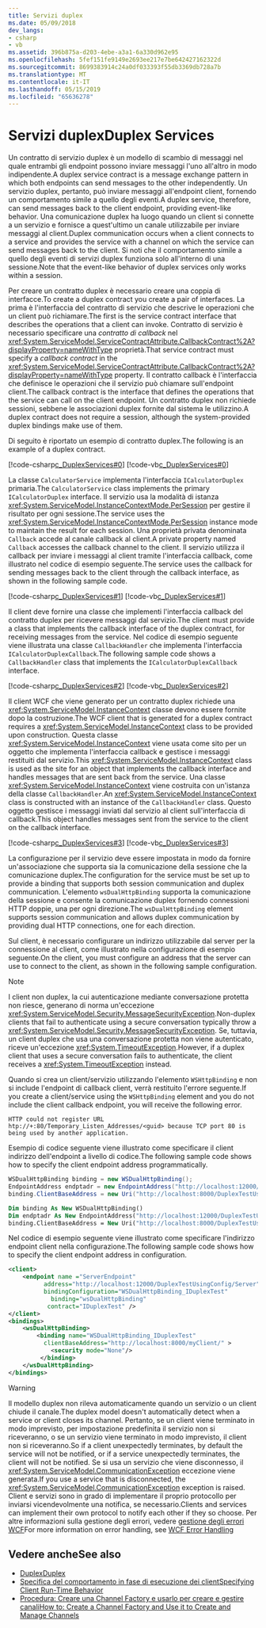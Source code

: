 ```yaml
---
title: Servizi duplex
ms.date: 05/09/2018
dev_langs:
- csharp
- vb
ms.assetid: 396b875a-d203-4ebe-a3a1-6a330d962e95
ms.openlocfilehash: 5fef151fe9149e2693ee217e7be642427162322d
ms.sourcegitcommit: 8699383914c24a0df033393f55db3369db728a7b
ms.translationtype: MT
ms.contentlocale: it-IT
ms.lasthandoff: 05/15/2019
ms.locfileid: "65636278"
---
```

# <a name="duplex-services"></a><span data-ttu-id="35ea2-102">Servizi duplex</span><span class="sxs-lookup"><span data-stu-id="35ea2-102">Duplex Services</span></span>

<span data-ttu-id="35ea2-103">Un contratto di servizio duplex è un modello di scambio di messaggi nel quale entrambi gli endpoint possono inviare messaggi l'uno all'altro in modo indipendente.</span><span class="sxs-lookup"><span data-stu-id="35ea2-103">A duplex service contract is a message exchange pattern in which both endpoints can send messages to the other independently.</span></span> <span data-ttu-id="35ea2-104">Un servizio duplex, pertanto, può inviare messaggi all'endpoint client, fornendo un comportamento simile a quello degli eventi.</span><span class="sxs-lookup"><span data-stu-id="35ea2-104">A duplex service, therefore, can send messages back to the client endpoint, providing event-like behavior.</span></span> <span data-ttu-id="35ea2-105">Una comunicazione duplex ha luogo quando un client si connette a un servizio e fornisce a quest'ultimo un canale utilizzabile per inviare messaggi al client.</span><span class="sxs-lookup"><span data-stu-id="35ea2-105">Duplex communication occurs when a client connects to a service and provides the service with a channel on which the service can send messages back to the client.</span></span> <span data-ttu-id="35ea2-106">Si noti che il comportamento simile a quello degli eventi di servizi duplex funziona solo all'interno di una sessione.</span><span class="sxs-lookup"><span data-stu-id="35ea2-106">Note that the event-like behavior of duplex services only works within a session.</span></span>

<span data-ttu-id="35ea2-107">Per creare un contratto duplex è necessario creare una coppia di interfacce.</span><span class="sxs-lookup"><span data-stu-id="35ea2-107">To create a duplex contract you create a pair of interfaces.</span></span> <span data-ttu-id="35ea2-108">La prima è l'interfaccia del contratto di servizio che descrive le operazioni che un client può richiamare.</span><span class="sxs-lookup"><span data-stu-id="35ea2-108">The first is the service contract interface that describes the operations that a client can invoke.</span></span> <span data-ttu-id="35ea2-109">Contratto di servizio è necessario specificare una *contratto di callback* nel <xref:System.ServiceModel.ServiceContractAttribute.CallbackContract%2A?displayProperty=nameWithType> proprietà.</span><span class="sxs-lookup"><span data-stu-id="35ea2-109">That service contract must specify a *callback contract* in the <xref:System.ServiceModel.ServiceContractAttribute.CallbackContract%2A?displayProperty=nameWithType> property.</span></span> <span data-ttu-id="35ea2-110">Il contratto callback è l'interfaccia che definisce le operazioni che il servizio può chiamare sull'endpoint client.</span><span class="sxs-lookup"><span data-stu-id="35ea2-110">The callback contract is the interface that defines the operations that the service can call on the client endpoint.</span></span> <span data-ttu-id="35ea2-111">Un contratto duplex non richiede sessioni, sebbene le associazioni duplex fornite dal sistema le utilizzino.</span><span class="sxs-lookup"><span data-stu-id="35ea2-111">A duplex contract does not require a session, although the system-provided duplex bindings make use of them.</span></span>

<span data-ttu-id="35ea2-112">Di seguito è riportato un esempio di contratto duplex.</span><span class="sxs-lookup"><span data-stu-id="35ea2-112">The following is an example of a duplex contract.</span></span>

[!code-csharp[c_DuplexServices#0](../../../../samples/snippets/csharp/VS_Snippets_CFX/c_duplexservices/cs/service.cs#0)]
[!code-vb[c_DuplexServices#0](../../../../samples/snippets/visualbasic/VS_Snippets_CFX/c_duplexservices/vb/service.vb#0)]

<span data-ttu-id="35ea2-113">La classe `CalculatorService` implementa l'interfaccia `ICalculatorDuplex` primaria.</span><span class="sxs-lookup"><span data-stu-id="35ea2-113">The `CalculatorService` class implements the primary `ICalculatorDuplex` interface.</span></span> <span data-ttu-id="35ea2-114">Il servizio usa la modalità di istanza <xref:System.ServiceModel.InstanceContextMode.PerSession> per gestire il risultato per ogni sessione.</span><span class="sxs-lookup"><span data-stu-id="35ea2-114">The service uses the <xref:System.ServiceModel.InstanceContextMode.PerSession> instance mode to maintain the result for each session.</span></span> <span data-ttu-id="35ea2-115">Una proprietà privata denominata `Callback` accede al canale callback al client.</span><span class="sxs-lookup"><span data-stu-id="35ea2-115">A private property named `Callback` accesses the callback channel to the client.</span></span> <span data-ttu-id="35ea2-116">Il servizio utilizza il callback per inviare i messaggi al client tramite l'interfaccia callback, come illustrato nel codice di esempio seguente.</span><span class="sxs-lookup"><span data-stu-id="35ea2-116">The service uses the callback for sending messages back to the client through the callback interface, as shown in the following sample code.</span></span>

[!code-csharp[c_DuplexServices#1](../../../../samples/snippets/csharp/VS_Snippets_CFX/c_duplexservices/cs/service.cs#1)]
[!code-vb[c_DuplexServices#1](../../../../samples/snippets/visualbasic/VS_Snippets_CFX/c_duplexservices/vb/service.vb#1)]

<span data-ttu-id="35ea2-117">Il client deve fornire una classe che implementi l'interfaccia callback del contratto duplex per ricevere messaggi dal servizio.</span><span class="sxs-lookup"><span data-stu-id="35ea2-117">The client must provide a class that implements the callback interface of the duplex contract, for receiving messages from the service.</span></span> <span data-ttu-id="35ea2-118">Nel codice di esempio seguente viene illustrata una classe `CallbackHandler` che implementa l'interfaccia `ICalculatorDuplexCallback`.</span><span class="sxs-lookup"><span data-stu-id="35ea2-118">The following sample code shows a `CallbackHandler` class that implements the `ICalculatorDuplexCallback` interface.</span></span>

[!code-csharp[c_DuplexServices#2](../../../../samples/snippets/csharp/VS_Snippets_CFX/c_duplexservices/cs/client.cs#2)]
[!code-vb[c_DuplexServices#2](../../../../samples/snippets/visualbasic/VS_Snippets_CFX/c_duplexservices/vb/client.vb#2)]

<span data-ttu-id="35ea2-119">Il client WCF che viene generato per un contratto duplex richiede una <xref:System.ServiceModel.InstanceContext> classe devono essere fornite dopo la costruzione.</span><span class="sxs-lookup"><span data-stu-id="35ea2-119">The WCF client that is generated for a duplex contract requires a <xref:System.ServiceModel.InstanceContext> class to be provided upon construction.</span></span> <span data-ttu-id="35ea2-120">Questa classe <xref:System.ServiceModel.InstanceContext> viene usata come sito per un oggetto che implementa l'interfaccia callback e gestisce i messaggi restituiti dal servizio.</span><span class="sxs-lookup"><span data-stu-id="35ea2-120">This <xref:System.ServiceModel.InstanceContext> class is used as the site for an object that implements the callback interface and handles messages that are sent back from the service.</span></span> <span data-ttu-id="35ea2-121">Una classe <xref:System.ServiceModel.InstanceContext> viene costruita con un'istanza della classe `CallbackHandler`.</span><span class="sxs-lookup"><span data-stu-id="35ea2-121">An <xref:System.ServiceModel.InstanceContext> class is constructed with an instance of the `CallbackHandler` class.</span></span> <span data-ttu-id="35ea2-122">Questo oggetto gestisce i messaggi inviati dal servizio al client sull'interfaccia di callback.</span><span class="sxs-lookup"><span data-stu-id="35ea2-122">This object handles messages sent from the service to the client on the callback interface.</span></span>

[!code-csharp[c_DuplexServices#3](../../../../samples/snippets/csharp/VS_Snippets_CFX/c_duplexservices/cs/client.cs#3)]
[!code-vb[c_DuplexServices#3](../../../../samples/snippets/visualbasic/VS_Snippets_CFX/c_duplexservices/vb/client.vb#3)]

<span data-ttu-id="35ea2-123">La configurazione per il servizio deve essere impostata in modo da fornire un'associazione che supporta sia la comunicazione della sessione che la comunicazione duplex.</span><span class="sxs-lookup"><span data-stu-id="35ea2-123">The configuration for the service must be set up to provide a binding that supports both session communication and duplex communication.</span></span> <span data-ttu-id="35ea2-124">L'elemento `wsDualHttpBinding` supporta la comunicazione della sessione e consente la comunicazione duplex fornendo connessioni HTTP doppie, una per ogni direzione.</span><span class="sxs-lookup"><span data-stu-id="35ea2-124">The `wsDualHttpBinding` element supports session communication and allows duplex communication by providing dual HTTP connections, one for each direction.</span></span>

<span data-ttu-id="35ea2-125">Sul client, è necessario configurare un indirizzo utilizzabile dal server per la connessione al client, come illustrato nella configurazione di esempio seguente.</span><span class="sxs-lookup"><span data-stu-id="35ea2-125">On the client, you must configure an address that the server can use to connect to the client, as shown in the following sample configuration.</span></span>

> [!NOTE]
> <span data-ttu-id="35ea2-126">I client non duplex, la cui autenticazione mediante conversazione protetta non riesce, generano di norma un'eccezione <xref:System.ServiceModel.Security.MessageSecurityException>.</span><span class="sxs-lookup"><span data-stu-id="35ea2-126">Non-duplex clients that fail to authenticate using a secure conversation typically throw a <xref:System.ServiceModel.Security.MessageSecurityException>.</span></span> <span data-ttu-id="35ea2-127">Se, tuttavia, un client duplex che usa una conversazione protetta non viene autenticato, riceve un'eccezione <xref:System.TimeoutException>.</span><span class="sxs-lookup"><span data-stu-id="35ea2-127">However, if a duplex client that uses a secure conversation fails to authenticate, the client receives a <xref:System.TimeoutException> instead.</span></span>

<span data-ttu-id="35ea2-128">Quando si crea un client/servizio utilizzando l'elemento `WSHttpBinding` e non si include l'endpoint di callback client, verrà restituito l'errore seguente.</span><span class="sxs-lookup"><span data-stu-id="35ea2-128">If you create a client/service using the `WSHttpBinding` element and you do not include the client callback endpoint, you will receive the following error.</span></span>

```
HTTP could not register URL
htp://+:80/Temporary_Listen_Addresses/<guid> because TCP port 80 is being used by another application.
```

<span data-ttu-id="35ea2-129">Esempio di codice seguente viene illustrato come specificare il client indirizzo dell'endpoint a livello di codice.</span><span class="sxs-lookup"><span data-stu-id="35ea2-129">The following sample code shows how to specify the client endpoint address programmatically.</span></span>

```csharp
WSDualHttpBinding binding = new WSDualHttpBinding();
EndpointAddress endptadr = new EndpointAddress("http://localhost:12000/DuplexTestUsingCode/Server");
binding.ClientBaseAddress = new Uri("http://localhost:8000/DuplexTestUsingCode/Client/");
```

```vb
Dim binding As New WSDualHttpBinding()
Dim endptadr As New EndpointAddress("http://localhost:12000/DuplexTestUsingCode/Server")
binding.ClientBaseAddress = New Uri("http://localhost:8000/DuplexTestUsingCode/Client/")
```

<span data-ttu-id="35ea2-130">Nel codice di esempio seguente viene illustrato come specificare l'indirizzo endpoint client nella configurazione.</span><span class="sxs-lookup"><span data-stu-id="35ea2-130">The following sample code shows how to specify the client endpoint address in configuration.</span></span>

```xml
<client>
    <endpoint name ="ServerEndpoint"
          address="http://localhost:12000/DuplexTestUsingConfig/Server"
          bindingConfiguration="WSDualHttpBinding_IDuplexTest"
            binding="wsDualHttpBinding"
           contract="IDuplexTest" />
</client>
<bindings>
    <wsDualHttpBinding>
        <binding name="WSDualHttpBinding_IDuplexTest"
          clientBaseAddress="http://localhost:8000/myClient/" >
            <security mode="None"/>
         </binding>
    </wsDualHttpBinding>
</bindings>
```

> [!WARNING]
> <span data-ttu-id="35ea2-131">Il modello duplex non rileva automaticamente quando un servizio o un client chiude il canale.</span><span class="sxs-lookup"><span data-stu-id="35ea2-131">The duplex model doesn't automatically detect when a service or client closes its channel.</span></span> <span data-ttu-id="35ea2-132">Pertanto, se un client viene terminato in modo imprevisto, per impostazione predefinita il servizio non si riceveranno, o se un servizio viene terminato in modo imprevisto, il client non si riceveranno.</span><span class="sxs-lookup"><span data-stu-id="35ea2-132">So if a client unexpectedly terminates, by default the service will not be notified, or if a service unexpectedly terminates, the client will not be notified.</span></span> <span data-ttu-id="35ea2-133">Se si usa un servizio che viene disconnesso, il <xref:System.ServiceModel.CommunicationException> eccezione viene generata.</span><span class="sxs-lookup"><span data-stu-id="35ea2-133">If you use a service that is disconnected, the <xref:System.ServiceModel.CommunicationException> exception is raised.</span></span> <span data-ttu-id="35ea2-134">Client e servizi sono in grado di implementare il proprio protocollo per inviarsi vicendevolmente una notifica, se necessario.</span><span class="sxs-lookup"><span data-stu-id="35ea2-134">Clients and services can implement their own protocol to notify each other if they so choose.</span></span> <span data-ttu-id="35ea2-135">Per altre informazioni sulla gestione degli errori, vedere [gestione degli errori WCF](../wcf-error-handling.md)</span><span class="sxs-lookup"><span data-stu-id="35ea2-135">For more information on error handling, see [WCF Error Handling](../wcf-error-handling.md)</span></span>

## <a name="see-also"></a><span data-ttu-id="35ea2-136">Vedere anche</span><span class="sxs-lookup"><span data-stu-id="35ea2-136">See also</span></span>

- [<span data-ttu-id="35ea2-137">Duplex</span><span class="sxs-lookup"><span data-stu-id="35ea2-137">Duplex</span></span>](../samples/duplex.md)
- [<span data-ttu-id="35ea2-138">Specifica del comportamento in fase di esecuzione dei client</span><span class="sxs-lookup"><span data-stu-id="35ea2-138">Specifying Client Run-Time Behavior</span></span>](../specifying-client-run-time-behavior.md)
- [<span data-ttu-id="35ea2-139">Procedura: Creare una Channel Factory e usarlo per creare e gestire canali</span><span class="sxs-lookup"><span data-stu-id="35ea2-139">How to: Create a Channel Factory and Use it to Create and Manage Channels</span></span>](how-to-create-a-channel-factory-and-use-it-to-create-and-manage-channels.md)
